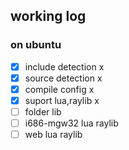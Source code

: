 ## working log
### on ubuntu
- [x] include detection x
- [x] source detection x
- [x] compile config x
- [x] suport lua,raylib x
- [ ] folder lib
- [ ] i686-mgw32 lua raylib
- [ ] web lua raylib
